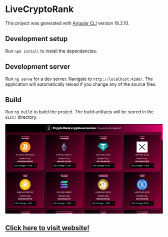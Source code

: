 # LiveCryptoRank

This project was generated with [Angular CLI](https://github.com/angular/angular-cli) version 18.2.10.

## Development setup

Run `npm install` to install the dependencies. 

## Development server

Run `ng serve` for a dev server. Navigate to `http://localhost:4200/`. The application will automatically reload if you change any of the source files.


## Build

Run `ng build` to build the project. The build artifacts will be stored in the `dist/` directory.



![LiveCryptoRank](https://raw.githubusercontent.com/AndreaManuppelli/LiveCryptoRank/refs/heads/main/docs/preview.png)

## [Click here to visit website!](https://andreamanuppelli.github.io/LiveCryptoRank/)